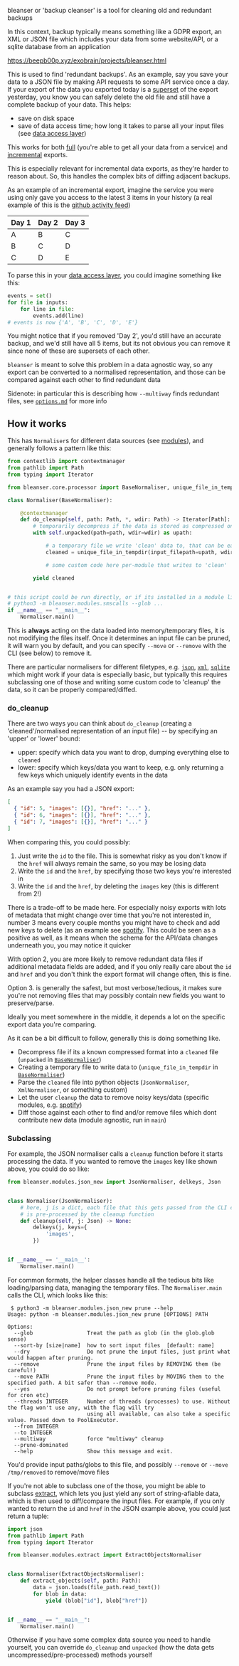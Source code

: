 bleanser or 'backup cleanser' is a tool for cleaning old and redundant backups

In this context, backup typically means something like a GDPR export, an XML or JSON file which includes your data from some website/API, or a sqlite database from an application

<https://beepb00p.xyz/exobrain/projects/bleanser.html>

This is used to find 'redundant backups'. As an example, say you save your data to a JSON file by making API requests to some API service once a day. If your export of the data you exported today is a [superset](https://en.wikipedia.org/wiki/Subset) of the export yesterday, you know you can safely delete the old file and still have a complete backup of your data. This helps:

- save on disk space
- save of data access time; how long it takes to parse all your input files (see [data access layer](https://beepb00p.xyz/exports.html#dal))

This works for both [full](https://beepb00p.xyz/exports.html#full) (you're able to get all your data from a service) and [incremental](https://beepb00p.xyz/exports.html#incremental) exports.

This is especially relevant for incremental data exports, as they're harder to reason about. So, this handles the complex bits of diffing adjacent backups.

As an example of an incremental export, imagine the service you were using only gave you access to the latest 3 items in your history (a real example of this is the [github activity feed](https://github.com/karlicoss/ghexport))

| Day 1 | Day 2 | Day 3 |
| ----- | ----- | ----- |
| A     | B     | C     |
| B     | C     | D     |
| C     | D     | E     |

To parse this in your [data access layer](https://beepb00p.xyz/exports.html#dal), you could imagine something like this:

```python
events = set()
for file in inputs:
    for line in file:
        events.add(line)
# events is now {'A', 'B', 'C', 'D', 'E'}
```

You might notice that if you removed 'Day 2', you'd still have an accurate backup, and we'd still have all 5 items, but its not obvious you can remove it since none of these are supersets of each other.

`bleanser` is meant to solve this problem in a data agnostic way, so any export can be converted to a normalised representation, and those can be compared against each other to find redundant data

Sidenote: in particular this is describing how `--multiway` finds redundant files, see [`options.md`](./options.md) for more info

## How it works

This has `Normaliser`s for different data sources (see [modules](src/bleanser/modules)), and generally follows a pattern like this:

```python
from contextlib import contextmanager
from pathlib import Path
from typing import Iterator

from bleanser.core.processor import BaseNormaliser, unique_file_in_tempdir

class Normaliser(BaseNormaliser):

    @contextmanager
    def do_cleanup(self, path: Path, *, wdir: Path) -> Iterator[Path]:
        # temporarily decompress if the data is stored as compressed on disk
        with self.unpacked(path=path, wdir=wdir) as upath:

            # a temporary file we write 'clean' data to, that can be easily diffed/compared
            cleaned = unique_file_in_tempdir(input_filepath=upath, wdir=wdir)

            # some custom code here per-module that writes to 'clean'

        yield cleaned


# this script could be run directly, or if its installed in a module like
# python3 -m bleanser.modules.smscalls --glob ...
if __name__ == "__main__":
    Normaliser.main()
```

This is **always** acting on the data loaded into memory/temporary files, it is not modifying the files itself. Once it determines an input file can be pruned, it will warn you by default, and you can specify `--move` or `--remove` with the CLI (see below) to remove it.

There are particular normalisers for different filetypes, e.g. [`json`](./src/bleanser/modules/json_new.py), [`xml`](./src/bleanser/modules/xml_clean.py), [`sqlite`](./src/bleanser/core/sqlite.py) which might work if your data is especially basic, but typically this requires subclassing one of those and writing some custom code to 'cleanup' the data, so it can be properly compared/diffed.

### do_cleanup

There are two ways you can think about `do_cleanup` (creating a 'cleaned'/normalised representation of an input file) -- by specifying an 'upper' or 'lower' bound:

- upper: specify which data you want to drop, dumping everything else to `cleaned`
- lower: specify which keys/data you want to keep, e.g. only returning a few keys which uniquely identify events in the data

As an example say you had a JSON export:

```json
[
  { "id": 5, "images": [{}], "href": "..." },
  { "id": 6, "images": [{}], "href": "..." },
  { "id": 7, "images": [{}], "href": "..." }
]
```

When comparing this, you could possibly:

1. Just write the `id` to the file. This is somewhat risky as you don't know if the `href` will always remain the same, so you may be losing data
2. Write the `id` and the `href`, by specifying those two keys you're interested in
3. Write the `id` and the `href`, by deleting the `images` key (this is different from 2!)

There is a trade-off to be made here. For especially noisy exports with lots of metadata that might change over time that you're not interested in, number 3 means every couple months you might have to check and add new keys to delete (as an example see [spotify](./src/bleanser/modules/spotify.py). This could be seen as a positive as well, as it means when the schema for the API/data changes underneath you, you may notice it quicker

With option 2, you are more likely to remove redundant data files if additional metadata fields are added, and if you only really care about the `id` and `href` and you don't think the export format will change often, this is fine.

Option 3. is generally the safest, but most verbose/tedious, it makes sure you're not removing files that may possibly contain new fields you want to preserve/parse.

Ideally you meet somewhere in the middle, it depends a lot on the specific export data you're comparing.

As it can be a bit difficult to follow, generally this is doing something like.

- Decompress file if its a known compressed format into a `cleaned` file (`unpacked` in [`BaseNormaliser`](./src/bleanser/core/processor.py))
- Creating a temporary file to write data to (`unique_file_in_tempdir` in [`BaseNormaliser`](./src/bleanser/core/processor.py))
- Parse the `cleaned` file into python objects (`JsonNormaliser`, `XmlNormaliser`, or something custom)
- Let the user `cleanup` the data to remove noisy keys/data (specific modules, e.g. [spotify](./src/bleanser/modules/spotify.py))
- Diff those against each other to find and/or remove files which dont contribute new data (module agnostic, run in `main`)

### Subclassing

For example, the JSON normaliser calls a `cleanup` function before it starts processing the data. If you wanted to remove the `images` key like shown above, you could do so like:

```python
from bleanser.modules.json_new import JsonNormaliser, delkeys, Json


class Normaliser(JsonNormaliser):
    # here, j is a dict, each file that this gets passed from the CLI call below
    # is pre-processed by the cleanup function
    def cleanup(self, j: Json) -> None:
        delkeys(j, keys={
            'images',
        })


if __name__ == '__main__':
    Normaliser.main()
```

For common formats, the helper classes handle all the tedious bits like loading/parsing data, managing the temporary files. The `Normaliser.main` calls the CLI, which looks like this:

```
 $ python3 -m bleanser.modules.json_new prune --help
Usage: python -m bleanser.modules.json_new prune [OPTIONS] PATH

Options:
  --glob                 Treat the path as glob (in the glob.glob sense)
  --sort-by [size|name]  how to sort input files  [default: name]
  --dry                  Do not prune the input files, just print what would happen after pruning.
  --remove               Prune the input files by REMOVING them (be careful!)
  --move PATH            Prune the input files by MOVING them to the specified path. A bit safer than --remove mode.
  --yes                  Do not prompt before pruning files (useful for cron etc)
  --threads INTEGER      Number of threads (processes) to use. Without the flag won't use any, with the flag will try
                         using all available, can also take a specific value. Passed down to PoolExecutor.
  --from INTEGER
  --to INTEGER
  --multiway             force "multiway" cleanup
  --prune-dominated
  --help                 Show this message and exit.
```

You'd provide input paths/globs to this file, and possibly `--remove` or `--move /tmp/removed` to remove/move files

If you're not able to subclass one of the those, you might be able to subclass [extract](./src/bleanser/modules/extract.py), which lets you just yield any sort of string-afiable data, which is then used to diff/compare the input files. For example, if you only wanted to return the `id` and `href` in the JSON example above, you could just return a tuple:

```python
import json
from pathlib import Path
from typing import Iterator

from bleanser.modules.extract import ExtractObjectsNormaliser


class Normaliser(ExtractObjectsNormaliser):
    def extract_objects(self, path: Path):
        data = json.loads(file_path.read_text())
        for blob in data:
            yield (blob["id"], blob["href"])


if __name__ == "__main__":
    Normaliser.main()
```

Otherwise if you have some complex data source you need to handle yourself, you can override `do_cleanup` and `unpacked` (how the data gets uncompressed/pre-processed) methods yourself
